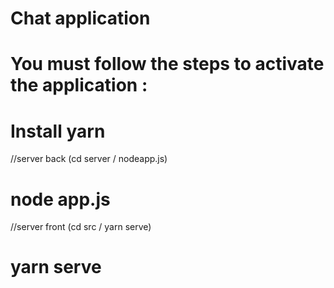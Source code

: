 # Chat application

# You must follow the steps to activate the application :

# Install yarn

//server back (cd server / nodeapp.js)

# node app.js

//server front (cd src / yarn serve)

# yarn serve
